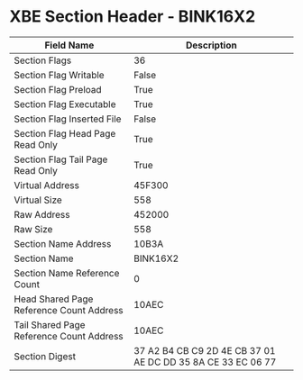 # XBE Section Header - BINK16X2

| Field Name | Description |
|---|---|
| Section Flags | 36 |
| Section Flag Writable | False |
| Section Flag Preload | True |
| Section Flag Executable | True |
| Section Flag Inserted File | False |
| Section Flag Head Page Read Only | True |
| Section Flag Tail Page Read Only | True |
| Virtual Address | 45F300 |
| Virtual Size | 558 |
| Raw Address | 452000 |
| Raw Size | 558 |
| Section Name Address | 10B3A |
| Section Name | BINK16X2 |
| Section Name Reference Count | 0 |
| Head Shared Page Reference Count Address | 10AEC |
| Tail Shared Page Reference Count Address | 10AEC |
| Section Digest | 37 A2 B4 CB C9 2D 4E CB 37 01 AE DC DD 35 8A CE 33 EC 06 77 |
